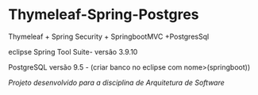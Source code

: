 # Thymeleaf-Spring-Postgres
Thymeleaf + Spring Security + SpringbootMVC +PostgresSql

eclipse Spring Tool Suite-  versão 3.9.10

PostgreSQL  versão 9.5 - (criar banco no eclipse com nome>(springboot))

*Projeto desenvolvido para a disciplina de Arquitetura de Software*
